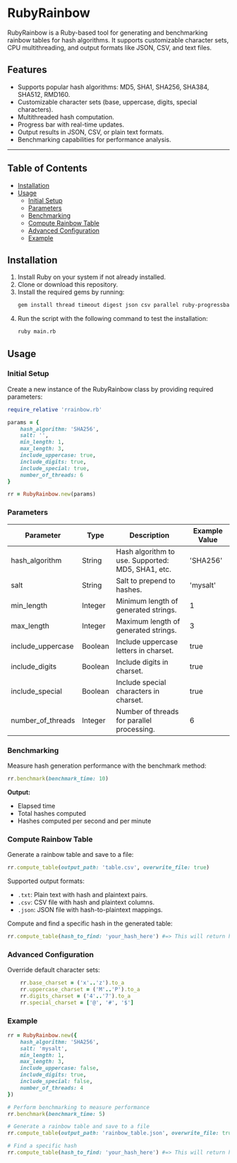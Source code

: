 # RubyRainbow

RubyRainbow is a Ruby-based tool for generating and benchmarking rainbow tables for hash algorithms. It supports customizable character sets, CPU multithreading, and output formats like JSON, CSV, and text files.

## Features

- Supports popular hash algorithms: MD5, SHA1, SHA256, SHA384, SHA512, RMD160.
- Customizable character sets (base, uppercase, digits, special characters).
- Multithreaded hash computation.
- Progress bar with real-time updates.
- Output results in JSON, CSV, or plain text formats.
- Benchmarking capabilities for performance analysis.

---

## Table of Contents

- [Installation](#installation)
- [Usage](#usage)
  - [Initial Setup](#initial-setup)
  - [Parameters](#parameters)
  - [Benchmarking](#benchmarking)
  - [Compute Rainbow Table](#compute-rainbow-table)
  - [Advanced Configuration](#advanced-configuration)
  - [Example](#example)

## Installation

1. Install Ruby on your system if not already installed.
2. Clone or download this repository.
3. Install the required gems by running:
   ```bash
   gem install thread timeout digest json csv parallel ruby-progressbar
   ```
4. Run the script with the following command to test the installation:
   ```bash
   ruby main.rb
   ```

## Usage

### Initial Setup

Create a new instance of the RubyRainbow class by providing required parameters:

```ruby
require_relative 'rrainbow.rb'

params = {
    hash_algorithm: 'SHA256',
    salt: '',
    min_length: 1,
    max_length: 3,
    include_uppercase: true,
    include_digits: true,
    include_special: true,
    number_of_threads: 6
}

rr = RubyRainbow.new(params)
```

### Parameters

| Parameter         | Type    | Description                                       | Example Value |
| ----------------- | ------- | ------------------------------------------------- | ------------- |
| hash_algorithm    | String  | Hash algorithm to use. Supported: MD5, SHA1, etc. | 'SHA256'      |
| salt              | String  | Salt to prepend to hashes.                        | 'mysalt'      |
| min_length        | Integer | Minimum length of generated strings.              | 1             |
| max_length        | Integer | Maximum length of generated strings.              | 3             |
| include_uppercase | Boolean | Include uppercase letters in charset.             | true          |
| include_digits    | Boolean | Include digits in charset.                        | true          |
| include_special   | Boolean | Include special characters in charset.            | true          |
| number_of_threads | Integer | Number of threads for parallel processing.        | 6             |

### Benchmarking

Measure hash generation performance with the benchmark method:

```ruby
rr.benchmark(benchmark_time: 10)
```

**Output:**

- Elapsed time
- Total hashes computed
- Hashes computed per second and per minute

### Compute Rainbow Table

Generate a rainbow table and save to a file:

```ruby
rr.compute_table(output_path: 'table.csv', overwrite_file: true)
```

Supported output formats:

- `.txt`: Plain text with hash and plaintext pairs.
- `.csv`: CSV file with hash and plaintext columns.
- `.json`: JSON file with hash-to-plaintext mappings.

Compute and find a specific hash in the generated table:

```ruby
rr.compute_table(hash_to_find: 'your_hash_here') #=> This will return hash_here:plain_text
```

### Advanced Configuration

Override default character sets:

```ruby
    rr.base_charset = ('x'..'z').to_a
    rr.uppercase_charset = ('M'..'P').to_a
    rr.digits_charset = ('4'..'7').to_a
    rr.special_charset = ['@', '#', '$']
```

### Example

```ruby
rr = RubyRainbow.new({
    hash_algorithm: 'SHA256',
    salt: 'mysalt',
    min_length: 1,
    max_length: 3,
    include_uppercase: false,
    include_digits: true,
    include_special: false,
    number_of_threads: 4
})

# Perform benchmarking to measure performance
rr.benchmark(benchmark_time: 5)

# Generate a rainbow table and save to a file
rr.compute_table(output_path: 'rainbow_table.json', overwrite_file: true)

# Find a specific hash
rr.compute_table(hash_to_find: 'your_hash_here') #=> This will return hash_here:plain_text
```
